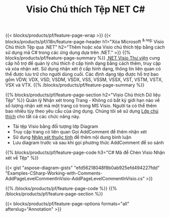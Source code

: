 ﻿---
title: Visio Chú thích Tệp NET C#
url: /vi/net/annotation/
description: Thêm hoặc xóa chú thích dữ liệu của Visio chỉ với vài dòng mã C#.
---
{{< blocks/products/pf/feature-page-wrap >}}
{{< blocks/products/pf/i18n/feature-page-header h1="Xóa Microsoft <sup> & reg; </sup> Visio Chú thích Tệp qua .NET" h2="Thêm hoặc xóa Visio chú thích tệp bằng cách sử dụng mã C# trong các ứng dụng dựa trên .NET." >}}
{{% blocks/products/pf/feature-page-summary %}}
[.NET Visio Thư viện](/diagram/net/) cung cấp hỗ trợ để quản lý chú thích ở cấp hình dạng bằng cách thêm, truy cập và xóa nhận xét. Sử dụng nhận xét ở cấp hình dạng, thông tin liên quan có thể được lưu trữ cho người dùng cuối. Các định dạng tệp được hỗ trợ bao gồm VDW, VDX, VSD, VSDM, VSDX, VSS, VSSM, VSSX, VST, VSTM, VSTX, VSX và VTX.
{{% /blocks/products/pf/feature-page-summary %}}

{{% blocks/products/pf/feature-page-section h2="Visio Chú thích Dữ liệu Tệp" %}}
Quản lý Nhận xét trong Trang - Không có bất kỳ giới hạn nào về số lượng nhận xét mà một trang có trong MS Visio. Người ta có thể thêm bao nhiêu tùy theo yêu cầu của ứng dụng. Chúng tôi sẽ sử dụng [Lớp chú thích](https://apireference.aspose.com/diagram/net/aspose.diagram/annotation) cho tất cả các chức năng này.

+ Tải tệp Visio bằng đối tượng lớp Diagram
+ Truy cập trang có liên quan 
Gọi AddComment để thêm nhận xét
+ Sử dụng [Nhận xét thuộc tính](https://apireference.aspose.com/diagram/net/aspose.diagram/annotation/properties/comment) để thêm nội dung bình luận 
+ Lưu diagram trước và sau khi gọi phương thức AddComment để so sánh

{{% blocks/products/pf/feature-page-code h3="C# Mã để Chèn Visio Nhận xét về Tệp" %}}

{{< gist "aspose-diagram-gists" "efd56218048f8b0ab925efd494227fdd" "Examples-CSharp-Working-with-Comments-AddPageLevelCommentInVisio-AddPageLevelCommentInVisio.cs" >}}

{{% /blocks/products/pf/feature-page-code %}}
{{% /blocks/products/pf/feature-page-section %}}

{{< blocks/products/pf/feature-page-options formats="all" afterslug="Annotation" >}}